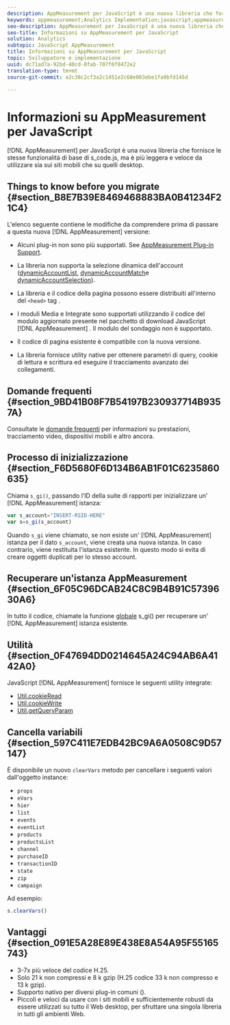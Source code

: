 ```yaml
---
description: AppMeasurement per JavaScript è una nuova libreria che fornisce le stesse funzionalità di base di s_code.js, ma è più leggera e veloce da utilizzare sia sui siti mobili che su quelli desktop.
keywords: appmeasurement;Analytics Implementation;javascript;appmeasurement for javascript;initialize;retrieve appmeasurement instance;clear vars;clearvars;appmeasurement utility;appmeasurement instance;appmeasurement Benefits
seo-description: AppMeasurement per JavaScript è una nuova libreria che fornisce le stesse funzionalità di base di s_code.js, ma è più leggera e veloce da utilizzare sia sui siti mobili che su quelli desktop.
seo-title: Informazioni su AppMeasurement per JavaScript
solution: Analytics
subtopic: JavaScript AppMeasurement
title: Informazioni su AppMeasurement per JavaScript
topic: Sviluppatore e implementazione
uuid: dc71ad7a-92bd-40cd-8fab-707f6f8472e2
translation-type: tm+mt
source-git-commit: a2c38c2cf3a2c1451e2c60e003ebe1fa9bfd145d

---
```



# Informazioni su AppMeasurement per JavaScript

[!DNL AppMeasurement] per JavaScript è una nuova libreria che fornisce le stesse funzionalità di base di s_code.js, ma è più leggera e veloce da utilizzare sia sui siti mobili che su quelli desktop.

## Things to know before you migrate {#section_B8E7B39E8469468883BA0B41234F21C4}

L'elenco seguente contiene le modifiche da comprendere prima di passare a questa nuova [!DNL AppMeasurement] versione:

* Alcuni plug-in non sono più supportati. See [AppMeasurement Plug-in Support](../../../implement/js-implementation/c-appmeasurement-js/plugins-support.md#concept_E31A189BC8A547738666EB5E00D2252A).
* La libreria non supporta la selezione dinamica dell'account ([dynamicAccountList](/help/implement/js-implementation/c-variables/configuration-variables.md), [dynamicAccountMatch](/help/implement/js-implementation/c-variables/configuration-variables.md)e [dynamicAccountSelection](/help/implement/js-implementation/c-variables/configuration-variables.md)).

* La libreria e il codice della pagina possono essere distribuiti all'interno del `<head>` tag .
* I moduli Media e Integrate sono supportati utilizzando il codice del modulo aggiornato presente nel pacchetto di download JavaScript [!DNL AppMeasurement] . Il modulo del sondaggio non è supportato.
* Il codice di pagina esistente è compatibile con la nuova versione.
* La libreria fornisce utility native per ottenere parametri di query, cookie di lettura e scrittura ed eseguire il tracciamento avanzato dei collegamenti.

## Domande frequenti {#section_9BD41B08F7B54197B230937714B9357A}

Consultate le [domande frequenti](../../../implement/faq.md#concept_9BBC230E01114318BE9C08724F2040D3) per informazioni su prestazioni, tracciamento video, dispositivi mobili e altro ancora.

## Processo di inizializzazione {#section_F6D5680F6D134B6AB1F01C6235860635}

Chiama `s_gi()`, passando l’ID della suite di rapporti per inizializzare un’ [!DNL AppMeasurement] istanza:

```js
var s_account="INSERT-RSID-HERE"
var s=s_gi(s_account)
```

Quando `s_gi` viene chiamato, se non esiste un' [!DNL AppMeasurement] istanza per il dato `s_account`, viene creata una nuova istanza. In caso contrario, viene restituita l’istanza esistente. In questo modo si evita di creare oggetti duplicati per lo stesso account.

## Recuperare un'istanza AppMeasurement {#section_6F05C96DCAB24C8C9B4B91C5739630A6}

In tutto il codice, chiamate la funzione [globale](../../../implement/js-implementation/function-s-gi.md#concept_50EE6629F61A478BB67781408FBA04BD) s_gi() per recuperare un' [!DNL AppMeasurement] istanza esistente.

## Utilità {#section_0F47694DD0214645A24C94AB6A4142A0}

JavaScript [!DNL AppMeasurement] fornisce le seguenti utility integrate:

* [Util.cookieRead](../../../implement/js-implementation/util-cookieread.md#concept_33BD774A90504F2C8094DDC16D47440D)
* [Util.cookieWrite](../../../implement/js-implementation/util-cookiewrite.md#concept_9BE4F7D9CDAE4445B9AF3212BC7E61F2)
* [Util.getQueryParam](../../../implement/js-implementation/util-getqueryparam.md#concept_763AD2621BB44A3990204BE72D3C9FA5)

## Cancella variabili {#section_597C411E7EDB42BC9A6A0508C9D57147}

È disponibile un nuovo `clearVars` metodo per cancellare i seguenti valori dall'oggetto instance:

* `props`
* `eVars`
* `hier`
* `list`
* `events`
* `eventList`
* `products`
* `productsList`
* `channel`
* `purchaseID`
* `transactionID`
* `state`
* `zip`
* `campaign`

Ad esempio:

```js
s.clearVars()
```

## Vantaggi {#section_091E5A28E89E438E8A54A95F55165743}

* 3-7x più veloce del codice H.25.
* Solo 21 k non compressi e 8 k gzip (H.25 codice 33 k non compresso e 13 k gzip).
* Supporto nativo per diversi plug-in comuni ().
* Piccoli e veloci da usare con i siti mobili e sufficientemente robusti da essere utilizzati su tutto il Web desktop, per sfruttare una singola libreria in tutti gli ambienti Web.

